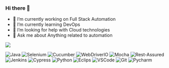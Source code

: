 ### Hi there 👋

- 🔭 I’m currently working on Full Stack Automation
- 🌱 I’m currently learning DevOps
- 🤔 I’m looking for help with Cloud technologies
- 💬 Ask me about Anything related to automation

![](https://visitor-badge.glitch.me/badge?page_id=Thangarajtk.Thangarajtk)

![Java](https://img.shields.io/badge/-Java-%23007396?&style=for-the-badge&logo=Java&logoColor=white)
![Selenium](https://img.shields.io/badge/selenium%20-CB02A.svg?&style=for-the-badge&logo=Selenium&logoColor=white)
![Cucumber](https://img.shields.io/badge/-Cucumber-%23007396?&style=for-the-badge&logo=Cucumber&logoColor=white)
![WebDriverIO](https://img.shields.io/badge/WebDriverIO-EA5906.svg?&style=for-the-badge&logo=WebdriverIO&logoColor=white)
![Mocha](https://img.shields.io/badge/-Mocha-%238D6748?&style=for-the-badge&logo=Mocha&logoColor=white)
![Rest-Assured](https://img.shields.io/badge/-Rest%20Assured-4BA82E?&style=for-the-badge&logo=Java&logoColor=white)
![Jenkins](https://img.shields.io/badge/-Jenkins-%23D24939?&style=for-the-badge&logo=Jenkins&logoColor=white)
![Cypress](https://img.shields.io/badge/-Cypress-%2317202C?&style=for-the-badge&logo=Cypress&logoColor=white)
![Python](https://img.shields.io/badge/-Python-%233776AB?&style=for-the-badge&logo=Python&logoColor=white)
![Eclips](https://img.shields.io/badge/Eclips%20IDE-%232C2255?&style=for-the-badge&logo=Eclipse%20IDE&logoColor=white)
![VSCode](https://img.shields.io/badge/-vscode-007ACC?style=for-the-badge&logo=visual-studio-code)
![Git](https://img.shields.io/badge/git%20-%23F05032.svg?&style=for-the-badge&logo=git&logoColor=white)
![Pycharm](https://img.shields.io/badge/-Pycharm-%23000000?&style=for-the-badge&logo=Pycharm&logoColor=white)
